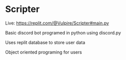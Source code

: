 # Scripter
Live: https://replit.com/@Vulpire/Scripter#main.py

Basic discord bot programed in python using discord.py

Uses replit database to store user data

Object oriented programing for users
